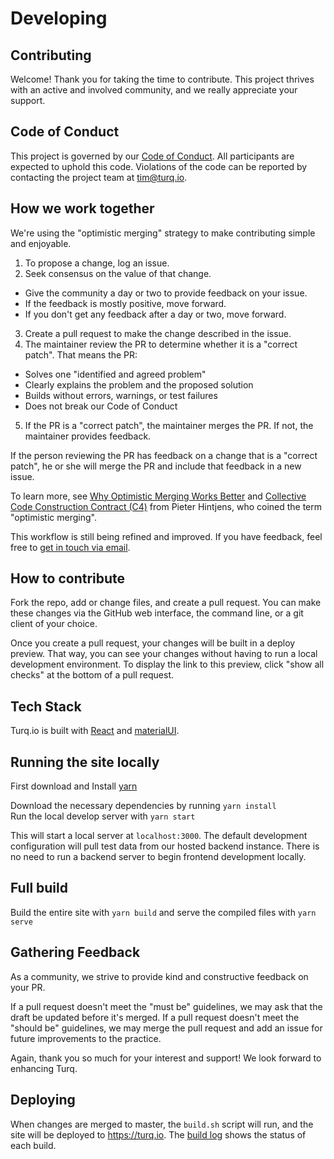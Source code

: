 # Developing

## Contributing

Welcome! Thank you for taking the time to contribute. This project thrives with an active and involved community, and we really appreciate your support.

## Code of Conduct

This project is governed by our [Code of Conduct](CODE_OF_CONDUCT.md). All participants are expected to uphold this code. Violations of the code can be reported by contacting the project team at [tim@turq.io](mailto:tim@turq.io).

## How we work together

We're using the "optimistic merging" strategy to make contributing simple and enjoyable.

1. To propose a change, log an issue.
2. Seek consensus on the value of that change.
  - Give the community a day or two to provide feedback on your issue.
  - If the feedback is mostly positive, move forward.
  - If you don't get any feedback after a day or two, move forward.
3. Create a pull request to make the change described in the issue.
4. The maintainer review the PR to determine whether it is a "correct patch". That means the PR:
  - Solves one "identified and agreed problem"
  - Clearly explains the problem and the proposed solution
  - Builds without errors, warnings, or test failures
  - Does not break our Code of Conduct  
5. If the PR is a "correct patch", the maintainer merges the PR. If not, the maintainer provides feedback.

If the person reviewing the PR has feedback on a change that is a "correct patch", he or she will merge the PR and include that feedback in a new issue.

To learn more, see [Why Optimistic Merging Works Better](http://hintjens.com/blog:106) and [Collective Code Construction Contract (C4)](https://rfc.zeromq.org/spec:42/C4/) from Pieter Hintjens, who coined the term "optimistic merging".

This workflow is still being refined and improved. If you have feedback, feel free to [get in touch via email](mailto:tim@turq.io).

## How to contribute

Fork the repo, add or change files, and create a pull request. You can make these changes via the GitHub web interface, the command line, or a git client of your choice.

Once you create a pull request, your changes will be built in a deploy preview. That way, you can see your changes without having to run a local development environment. To display the link to this preview, click "show all checks" at the bottom of a pull request.

## Tech Stack

Turq.io is built with [React](https://reactjs.org/) and [materialUI](https://material-ui.com/).

## Running the site locally

First download and Install [yarn](https://yarnpkg.com/)

Download the necessary dependencies by running `yarn install`  
Run the local develop server with `yarn start`

This will start a local server at `localhost:3000`. The default development configuration will pull test data from our hosted backend instance. There is no need to run a backend server to begin frontend development locally.

## Full build

Build the entire site with `yarn build` and serve the compiled files with `yarn serve`

## Gathering Feedback

As a community, we strive to provide kind and constructive feedback on your PR.

If a pull request doesn't meet the "must be" guidelines, we may ask that the draft be updated before it's merged. If a pull request doesn't meet the "should be" guidelines, we may merge the pull request and add an issue for future improvements to the practice.

Again, thank you so much for your interest and support! We look forward to enhancing Turq.

## Deploying

When changes are merged to master, the `build.sh` script will run, and the site will be deployed to https://turq.io. The [build log](https://app.netlify.com/sites/openpracticelibrary/deploys?filter=master) shows the status of each build.
